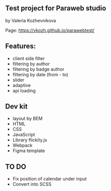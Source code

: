 ## Test project for Paraweb studio

by Valeria Kozhevnikova

Page: https://vkozh.github.io/parawebtest/

## Features:

- client side filter
- filtering by author
- filtering by badge author
- filtering by date (from - to)
- slider
- adaptive
- api loading

## Dev kit

- layout by BEM
- HTML
- CSS
- JavaScript
- Library flickity.js
- Webpack
- Figma template
  <!-- - SCSS -->

## TO DO

- Fix position of calendar under input
- Convert into SCSS
